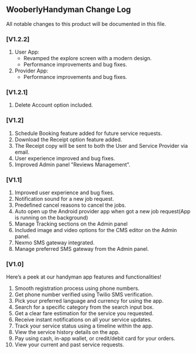 ## WooberlyHandyman Change Log

All notable changes to this product will be documented in this file.

### [V1.2.2]

1. User App:
    - Revamped the explore screen with a modern design.
    - Performance improvements and bug fixes.
2. Provider App:
    - Performance improvements and bug fixes.

### [V1.2.1]

1. Delete Account option included.


### [V1.2]

1. Schedule Booking feature added for future service requests.
2. Download the Receipt option feature added.
3. The Receipt copy will be sent to both the User and Service Provider via email.
4. User experience improved and bug fixes.
5. Improved Admin panel "Reviews Management".

### [V1.1]

1. Improved user experience and bug fixes.
2. Notification sound for a new job request.
3. Predefined cancel reasons to cancel the jobs.
4. Auto open up the Android provider app when got a new job request(App is running on the background)
5. Manage Tracking sections on the Admin panel
6. Included image and video options for the CMS editor on the Admin panel.
7. Nexmo SMS gateway integrated.
8. Manage preferred SMS gateway from the Admin panel.

### [V1.0]

Here’s a peek at our handyman app features and functionalities!

1. Smooth registration process using phone numbers.
2. Get phone number verified using Twilio SMS verification.
3. Pick your preferred language and currency for using the app.
4. Search for a specific category from the search input box.
5. Get a clear fare estimation for the service you requested.
6. Receive instant notifications on all your service updates.
7. Track your service status using a timeline within the app.
8. View the service history details on the app.
9. Pay using cash, in-app wallet, or credit/debit card for your orders.
10. View your current and past service requests.


